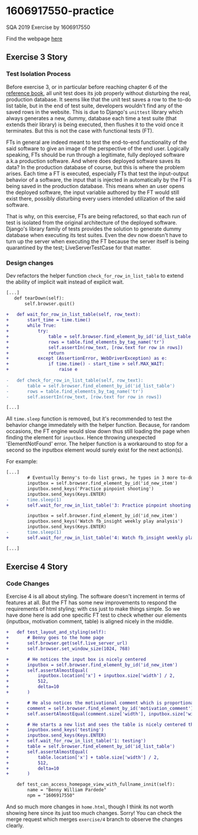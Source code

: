 # 1606917550-practice

SQA 2019 Exercise by 1606917550

Find the webpage [here](https://sqa-exercise.herokuapp.com/)

## Exercise 3 Story

### Test Isolation Process
Before exercise 3, or in particular before reaching chapter 6 of the [reference book](https://obeythetestinggoat.com),
all unit test does its job properly without disturbing the real, production database. It seems like that the unit test saves
a row to the to-do list table, but in the end of test suite, developers wouldn't find any of the saved rows in the website.
This is due to Django's `unittest` library which always generates a new, dummy, database each time a test suite (that extends
their library) is being executed, then flushes it to the void once it terminates.
But this is not the case with functional tests (FT).

FTs in general are indeed meant to test the end-to-end
 functionality of the said software to give an image of the perspective of the end user. Logically speaking, FTs should be run through a
 legitimate, fully deployed software a.k.a production software. And where does deployed software saves its data?
 In the production database of course, but this is where the problem arises. Each time a FT is executed, especially FTs
 that test the input-output behavior of a software, the input that is injected in automatically by the FT is being saved
 in the production database. This means when an user opens the deployed software, the input variable authored by the FT
 would still exist there, possibly disturbing every users intended utilization of the said software.
 
 That is why, on this exercise, FTs are being refactored, so that each run of test is isolated from the original architecture
 of the deployed software. Django's library family of tests provides the solution to generate dummy database when executing
 its test suites. Even the dev now doesn't have to turn up the server when executing the FT because the server itself is
 being quarantined by the test; LiveServerTestCase for that matter.
 
 ### Design changes
 Dev refactors the helper function `check_for_row_in_list_table` to extend the ability of implicit wait instead of explicit wait. 
 ```diff
[...]
    def tearDown(self):
        self.browser.quit()
    
+   def wait_for_row_in_list_table(self, row_text):
+       start_time = time.time()
+       while True:
+           try:
+               table = self.browser.find_element_by_id('id_list_table')
+               rows = table.find_elements_by_tag_name('tr')
+               self.assertIn(row_text, [row.text for row in rows])
+               return
+           except (AssertionError, WebDriverException) as e:
+               if time.time() - start_time > self.MAX_WAIT:
+                   raise e
   
-   def check_for_row_in_list_table(self, row_text):
-       table = self.browser.find_element_by_id('id_list_table')
-       rows = table.find_elements_by_tag_name('tr')
-       self.assertIn(row_text, [row.text for row in rows])

[...]
```
All `time.sleep` function is removed, but it's recommended to test the behavior change immedately with the helper function.
Because, for random occasions, the FT engine would slow down thus still loading the page when finding the element for `inputbox`.
Hence throwing unexpected 'ElementNotFound' error. The helper function is a workaround to stop for a second so the inputbox
element would surely exist for the next action(s).

For example:
```diff
[...]
        # Eventually Benny's to-do list grows, he types in 3 more to-do items
        inputbox = self.browser.find_element_by_id('id_new_item')
        inputbox.send_keys('Practice pinpoint shooting')
        inputbox.send_keys(Keys.ENTER)
-       time.sleep(1)
+       self.wait_for_row_in_list_table('3: Practice pinpoint shooting')

        inputbox = self.browser.find_element_by_id('id_new_item')
        inputbox.send_keys('Watch fb_insight weekly play analysis')
        inputbox.send_keys(Keys.ENTER)
-       time.sleep(1)
+       self.wait_for_row_in_list_table('4: Watch fb_insight weekly play analysis')

[...]
```

## Exercise 4 Story

### Code Changes
Exercise 4 is all about styling. The software doesn't increment in terms of features at all. But the FT has some new
improvements to respond the requirements of html styling; with css just to make things simple. So we have done here is add
one specific FT test to check whether our elements (inputbox, motivation comment, table) is aligned nicely in the middle.

```diff
+   def test_layout_and_styling(self):
+       # Benny goes to the home page
+       self.browser.get(self.live_server_url)
+       self.browser.set_window_size(1024, 768)

+       # He notices the input box is nicely centered
+       inputbox = self.browser.find_element_by_id('id_new_item')
+       self.assertAlmostEqual(
+           inputbox.location['x'] + inputbox.size['width'] / 2,
+           512,
+           delta=10
+       )

+       # He also notices the motivational comment which is proportionally placed in the middle
+       comment = self.browser.find_element_by_id('motivation_comment')
+       self.assertAlmostEqual(comment.size['width'], inputbox.size['width'], delta=5)

+       # He starts a new list and sees the table is nicely centered there too
+       inputbox.send_keys('testing')
+       inputbox.send_keys(Keys.ENTER)
+       self.wait_for_row_in_list_table('1: testing')
+       table = self.browser.find_element_by_id('id_list_table')
+       self.assertAlmostEqual(
+           table.location['x'] + table.size['width'] / 2,
+           512,
+           delta=10
+       )

    def test_can_access_homepage_view_with_fullname_innit(self):
        name = "Benny William Pardede"
        npm = "1606917550"
```

And so much more changes in `home.html`, though I think its not worth showing here since its just too much changes. Sorry!
You can check the merge request which merges `exercise/4` branch to observe the changes clearly.
